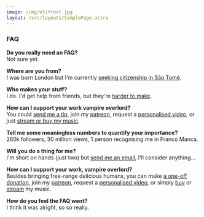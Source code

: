 ```yaml
---
image: /img/olifrost.jpg
layout: /src/layouts/SimplePage.astro
---
```

### FAQ

**Do you really need an FAQ?**  
Not sure yet.

**Where are you from?**  
I was born London but I'm currently [seeking citizenship in São Tomé](/blog/sao-tome-citizen/).

**Who makes your stuff?**  
I do. I'd get help from friends, but they're [harder to make](/blog/refer-a-friend/).

**How can I support your work vampire overlord?**  
You could [send me a tip](https://ko-fi.com/olifrost), join my [patreon](https://www.patreon.com/OliFrost/membership), request a [personalised video](https://ko-fi.com/olifrost/commissions), or just [stream or buy my music](https://olifro.st/links).

**Tell me some meaningless numbers to quantify your importance?**  
260k followers, 30 million views, 1 person recognising me in Franco Manca.

**Will you do a thing for me?**  
I'm short on hands (just two) but [send me an email](mailto:mail@olifro.st), I'll consider anything…

**How can I support your work, vampire overlord?**  
Besides bringing free-range delicious humans, you can make <a href="https://ko-fi.com/olifrost">a one-off donation</a>, join my <a href="https://www.patreon.com/OliFrost/membership">patreon</a>, request a <a href="https://ko-fi.com/olifrost/commissions"> personalised video</a>, or simply <a href="/links">buy</a> or [stream](/links) my music.

**How do you feel the FAQ went?**  
I think it was alright, so so really.